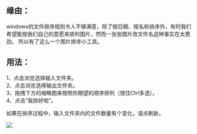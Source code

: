 
缘由： 
------- 
windows的文件排序规则令人不够满意，除了按日期、按名称排序外，有时我们希望能按我们自己的意愿来排列图片，然而一张张图片改文件名这种事实在太费劲。
所以有了这么一个图片排序小工具。

用法：
------- 
  1、点击浏览选择输入文件夹。<br> 
  2、点击浏览选择输出文件夹。<br>
  3、拖拽下方的缩略图来按照你期望的顺序排列（按住Ctrl多选）。<br>
  4、点击“我排好啦”。<br>

  如果在排序过程中，输入文件夹内的文件数量有个变化，请点刷新。<br>

 
![](https://github.com/uintvalue/ImageSorter/edit/master/screenshot/screenshot.jpg)  
